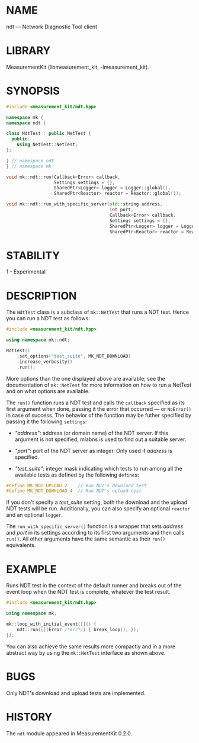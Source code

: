 # NAME
ndt &mdash; Network Diagnostic Tool client

# LIBRARY
MeasurementKit (libmeasurement_kit, -lmeasurement_kit).

# SYNOPSIS
```C++
#include <measurement_kit/ndt.hpp>

namespace mk {
namespace ndt {

class NdtTest : public NetTest {
  public:
    using NetTest::NetTest;
};

} // namespace ndt
} // namespace mk

void mk::ndt::run(Callback<Error> callback,
                  Settings settings = {},
                  SharedPtr<Logger> logger = Logger::global(),
                  SharedPtr<Reactor> reactor = Reactor::global());

void mk::ndt::run_with_specific_server(std::string address,
                                       int port,
                                       Callback<Error> callback,
                                       Settings settings = {},
                                       SharedPtr<Logger> logger = Logger::global(),
                                       SharedPtr<Reactor> reactor = Reactor::global());
```

# STABILITY

1 - Experimental

# DESCRIPTION

The `NdtTest` class is a subclass of `mk::NetTest` that runs a NDT test. Hence you
can run a NDT test as follows:

```C++
#include <measurement_kit/ndt.hpp>

using namespace mk::ndt;

NdtTest()
    .set_options("test_suite", MK_NDT_DOWNLOAD)
    .increase_verbosity()
    .run();
```

More options than the one displayed above are available; see the documentation of
`mk::NetTest` for more information on how to run a NetTest and on what options are
available.

The `run()` function runs a NDT test and calls the `callback` specified as its first
argument when done, passing it the error that occurred &mdash; or `NoError()` in case
of success. The behavior of the function may be futher specified by passing it the
following `settings`:

- *"address"*: address (or domain name) of the NDT server. If this argument is not
  specified, mlabns is used to find out a suitable server.

- *"port"*: port of the NDT server as integer. Only used if *address* is specified.

- *"test_suite"*: integer mask indicating which tests to run among all the available
  tests as defined by the following `define`s:

```C++
#define MK_NDT_UPLOAD 2    // Run NDT's download test
#define MK_NDT_DOWNLOAD 4  // Run NDT's upload test
```

If you don't specify a *test_suite* setting, both the download and the upload NDT
tests will be run. Additionally, you can also specify an optional `reactor` and
an optional `logger`.

The `run_with_specific_server()` function is a wrapper that sets *address* and *port*
in its settings according to its first two arguments and then calls `run()`. All other
arguments have the same semantic as their `run()` equivalents.

# EXAMPLE

Runs NDT test in the context of the default runner and breaks out of the event loop
when the NDT test is complete, whatever the test result.

```C++
#include <measurement_kit/ndt.hpp>

using namespace mk;

mk::loop_with_initial_event([]() {
    ndt::run([](Error /*err*/) { break_loop(); });
});
```

You can also achieve the same results more compactly and in a more abstract way by using
the `mk::NetTest` interface as shown above.

# BUGS

Only NDT's download and upload tests are implemented.

# HISTORY

The `ndt` module appeared in MeasurementKit 0.2.0.
